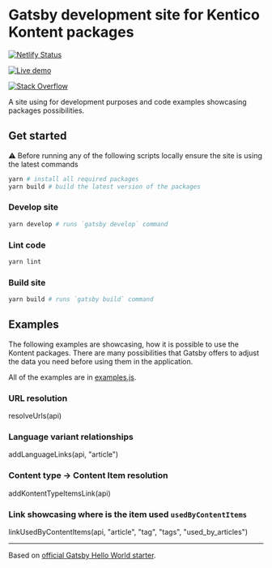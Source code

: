 # Gatsby development site for Kentico Kontent packages

[![Netlify Status](https://api.netlify.com/api/v1/badges/f1a1ebfd-e0c7-4f52-9705-974e605fb8d4/deploy-status)](https://app.netlify.com/sites/gatsby-starter-kontent-hello-world/deploys)

[![Live demo](https://img.shields.io/badge/-Live%20Demo-brightgreen.svg)](https://gatsby-starter-kontent-hello-world.netlify.com/)

[![Stack Overflow](https://img.shields.io/badge/Stack%20Overflow-ASK%20NOW-FE7A16.svg?logo=stackoverflow&logoColor=white)](https://stackoverflow.com/tags/kentico-kontent)

A site using for development purposes and code examples showcasing packages possibilities.

## Get started

:warning: Before running any of the following scripts locally ensure the site is using the latest commands

```sh
yarn # install all required packages
yarn build # build the latest version of the packages

```

### Develop site

```sh
yarn develop # runs `gatsby develop` command
```

### Lint code

```sh
yarn lint
```

### Build site

```sh
yarn build # runs `gatsby build` command
```

## Examples

The following examples are showcasing, how it is possible to use the Kontent packages. There are many possibilities that Gatsby offers to adjust the data you need before using them in the application.

All of the examples are in [examples.js](examples.js).

### URL resolution

  resolveUrls(api)

### Language variant relationships

  addLanguageLinks(api, "article")

### Content type -> Content Item resolution

  addKontentTypeItemsLink(api)

### Link showcasing where is the item used `usedByContentItems`

  linkUsedByContentItems(api, "article", "tag", "tags", "used_by_articles")

---
Based on [official Gatsby Hello World starter](https://github.com/gatsbyjs/gatsby-starter-hello-world).
